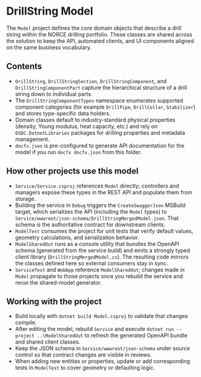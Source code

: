 # DrillString Model

The `Model` project defines the core domain objects that describe a drill string within the NORCE drilling portfolio. These classes are shared across the solution to keep the API, automated clients, and UI components aligned on the same business vocabulary.

## Contents
- `DrillString`, `DrillStringSection`, `DrillStringComponent`, and `DrillStringComponentPart` capture the hierarchical structure of a drill string down to individual parts.
- The `DrillStringComponentTypes` namespace enumerates supported component categories (for example `DrillPipe`, `DrillCollar`, `Stabilizer`) and stores type-specific data holders.
- Domain classes default to industry-standard physical properties (density, Young modulus, heat capacity, etc.) and rely on `OSDC.DotnetLibraries` packages for drilling properties and metadata management.
- `docfx.json` is pre-configured to generate API documentation for the model if you run `docfx docfx.json` from this folder.

## How other projects use this model
- `Service/Service.csproj` references `Model` directly; controllers and managers expose these types in the REST API and populate them from storage.
- Building the service in `Debug` triggers the `CreateSwaggerJson` MSBuild target, which serializes the API (including the `Model` types) to `Service/wwwroot/json-schema/DrillStringMergedModel.json`. That schema is the authoritative contract for downstream clients.
- `ModelTest` consumes the project for unit tests that verify default values, geometry calculations, and serialization behavior.
- `ModelSharedOut` runs as a console utility that bundles the OpenAPI schema (generated from the service build) and emits a strongly typed client library (`DrillStringMergedModel.cs`). The resulting code mirrors the classes defined here so external consumers stay in sync.
- `ServiceTest` and `WebApp` reference `ModelSharedOut`; changes made in `Model` propagate to those projects once you rebuild the service and rerun the shared-model generator.

## Working with the project
- Build locally with `dotnet build Model.csproj` to validate that changes compile.
- After editing the model, rebuild `Service` and execute `dotnet run --project ..\ModelSharedOut` to refresh the generated OpenAPI bundle and shared client classes.
- Keep the JSON schema in `Service/wwwroot/json-schema` under source control so that contract changes are visible in reviews.
- When adding new entities or properties, update or add corresponding tests in `ModelTest` to cover geometry or defaulting logic.
